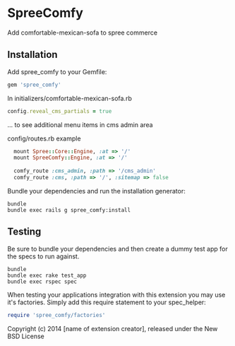 SpreeComfy
==========

Add comfortable-mexican-sofa to spree commerce

Installation
------------

Add spree_comfy to your Gemfile:

```ruby
gem 'spree_comfy'
```

In initializers/comfortable-mexican-sofa.rb
```ruby
config.reveal_cms_partials = true
```
... to see additional menu items in cms admin area

config/routes.rb example
```ruby
  mount Spree::Core::Engine, :at => '/'
  mount SpreeComfy::Engine, :at => '/'
 
  comfy_route :cms_admin, :path => '/cms_admin'
  comfy_route :cms, :path => '/', :sitemap => false
```

Bundle your dependencies and run the installation generator:

```shell
bundle
bundle exec rails g spree_comfy:install
```

Testing
-------

Be sure to bundle your dependencies and then create a dummy test app for the specs to run against.

```shell
bundle
bundle exec rake test_app
bundle exec rspec spec
```

When testing your applications integration with this extension you may use it's factories.
Simply add this require statement to your spec_helper:

```ruby
require 'spree_comfy/factories'
```

Copyright (c) 2014 [name of extension creator], released under the New BSD License
